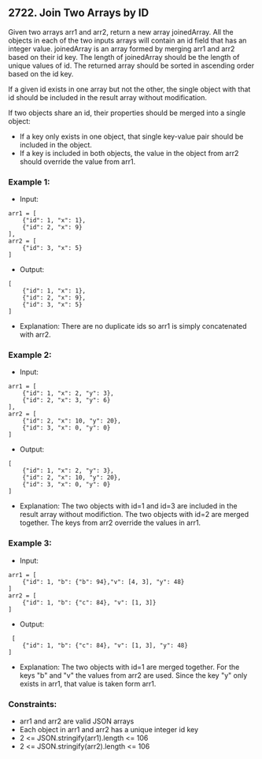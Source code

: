 ## 2722. Join Two Arrays by ID

Given two arrays arr1 and arr2, return a new array joinedArray. All the objects in each of the two inputs arrays will contain an id field that has an integer value. joinedArray is an array formed by merging arr1 and arr2 based on their id key. The length of joinedArray should be the length of unique values of id. The returned array should be sorted in ascending order based on the id key.

If a given id exists in one array but not the other, the single object with that id should be included in the result array without modification.

If two objects share an id, their properties should be merged into a single object:

- If a key only exists in one object, that single key-value pair should be included in the object.
- If a key is included in both objects, the value in the object from arr2 should override the value from arr1.


### Example 1:

- Input: 
```
arr1 = [
    {"id": 1, "x": 1},
    {"id": 2, "x": 9}
], 
arr2 = [
    {"id": 3, "x": 5}
]
```
- Output:
```shell
[
    {"id": 1, "x": 1},
    {"id": 2, "x": 9},
    {"id": 3, "x": 5}
]
```
- Explanation: There are no duplicate ids so arr1 is simply concatenated with arr2.

### Example 2:

- Input: 
```
arr1 = [
    {"id": 1, "x": 2, "y": 3},
    {"id": 2, "x": 3, "y": 6}
], 
arr2 = [
    {"id": 2, "x": 10, "y": 20},
    {"id": 3, "x": 0, "y": 0}
]
```
- Output:
```shell
[
    {"id": 1, "x": 2, "y": 3},
    {"id": 2, "x": 10, "y": 20},
    {"id": 3, "x": 0, "y": 0}
]
```
- Explanation:
  The two objects with id=1 and id=3 are included in the result array without modifiction. The two objects with id=2 are merged together. The keys from arr2 override the values in arr1.

### Example 3:

- Input:
```
arr1 = [
    {"id": 1, "b": {"b": 94},"v": [4, 3], "y": 48}
]
arr2 = [
    {"id": 1, "b": {"c": 84}, "v": [1, 3]}
]
```
- Output:
```shell
 [
    {"id": 1, "b": {"c": 84}, "v": [1, 3], "y": 48}
]
```
- Explanation:
  The two objects with id=1 are merged together. For the keys "b" and "v" the values from arr2 are used. Since the key "y" only exists in arr1, that value is taken form arr1.
### Constraints:

- arr1 and arr2 are valid JSON arrays
- Each object in arr1 and arr2 has a unique integer id key
- 2 <= JSON.stringify(arr1).length <= 106
- 2 <= JSON.stringify(arr2).length <= 106
